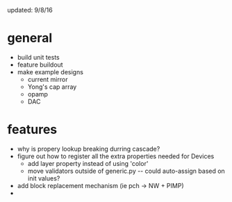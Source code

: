 updated: 9/8/16

general
=======
- build unit tests
- feature buildout
- make example designs
    + current mirror
    + Yong's cap array
    + opamp
    + DAC

features
========
- why is propery lookup breaking durring cascade?
- figure out how to register all the extra properties needed for Devices
    + add layer property instead of using 'color'
    + move validators outside of generic.py -- could auto-assign based on init values?
- add block replacement mechanism (ie pch -> NW + PIMP)
- <script> tag
- dummy device / device matching mechanism
- guard ring generation
- element rotation
    + How to input? <fet rot=90> I guess?
    + L-R flip needed too... <fet flip=lr> or <fet flip=ud> I guess?
    + CSS3 transform support would be nice, but not primary use case
- finish changeover to monkeypatched architecture
    + do thorough unit tests to be sure we got all the "scope" additions we need.
- heirarchies
    + Use a tag to include external libraries (ie std cells)
        * <ref src="[path to src]">
        * figure out directory search for ref tags (I think WP has this?)
    + <port layer=M1 name=VIN location=NW??>
        * Need a way to describe location on boundary


wishlist
========
- write library system for gdspy
- add css variables to WeasyPrint?
- <!--[if TSMCN45]> ... some HTML here ... <![endif]-->
    + match with <tech> tag?
- em notation as "relative to min. property dimension"


draw.py
=======
- add layer property to box instead of using 'color'
- add text labels
- add better border features (ie guard rings)
- rounded borders?

document.py
===========
- add translation based on x,y coords
- add hinting based on precision?
- clipping?

html.py
=======
- include style in args

containers.py
=============
- add automatic extents calculation
- finish update_extents()

core_cmos.py
============
- can we make parameters dict auto-populate?
- maybe we should make it inherit from a base class?

validation.py
=============
- support different types of tokens?
